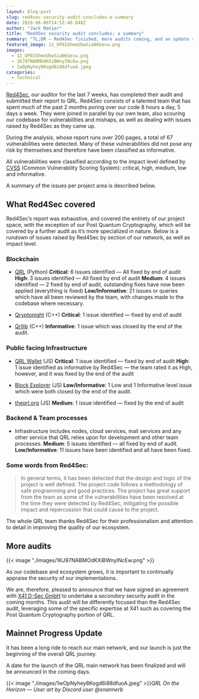 ```yaml
---
layout: blog-post
slug: red4sec-security-audit-concludes-a-summary
date: 2018-06-06T14:52:40.048Z
author: "Jack Matier"
title: "Red4Sec security audit concludes; a summary"
summary: "TL;DR — Red4Sec finished, more audits coming, and an update regarding mainnet"
featured_image: 12_UP8IGhmeUbwSiaN6Gecw.png
images:
  - 12_UP8IGhmeUbwSiaN6Gecw.png
  - 1KJ97NABMOdKXiBWnyINcEw.png
  - 1wOpNyhey8Kogd6i88dfuoA.jpeg
categories:
  - technical
---
```


[Red4Sec](https://red4sec.com/en), our auditor for the last 7 weeks, has completed their audit and submitted their report to QRL. Red4Sec consists of a talented team that has spent much of the past 2 months poring over our code 8 hours a day, 5 days a week. They were joined in parallel by our own team, also scouring our codebase for vulnerabilities and mishaps, as well as dealing with issues raised by Red4Sec as they came up.

During the analysis, whose report runs over 200 pages, a total of 67 vulnerabilities were detected. Many of these vulnerabilities did not pose any risk by themselves and therefore have been classified as informative.

All vulnerabilities were classified according to the impact level defined by [CVSS](https://en.wikipedia.org/wiki/Common_Vulnerability_Scoring_System) (Common Vulnerability Scoring System): critical, high, medium, low and informative.

A summary of the issues per project area is described below.

## What Red4Sec covered

Red4Sec’s report was exhaustive, and covered the entirety of our project space, with the exception of our Post Quantum Cryptography, which will be covered by a further audit as it’s more specialized in nature. Below is a rundown of issues raised by Red4Sec by section of our network, as well as impact level.

### Blockchain

* [QRL](https://github.com/theQRL/QRL) (Python)
**Critical**: 6 issues identified — All fixed by end of audit
**High**: 3 issues identified — All fixed by end of audit
**Medium**: 4 issues identified — 2 fixed by end of audit, outstanding fixes have now been applied (everything is fixed)
**Low/Informative**: 21 issues or queries which have all been reviewed by the team, with changes made to the codebase where necessary.

* [Qryptonight](https://github.com/theQRL/qryptonight) (C++)
**Critical**: 1 issue identified — fixed by end of audit

* [Qrllib](https://github.com/theQRL/qrllib) (C++)
**Informative**: 1 issue which was closed by the end of the audit.

### Public facing Infrastructure

* [QRL Wallet](https://wallet.theqrl.org) (JS)
**Critical**: 1 issue identified — fixed by end of audit
**High**: 1 issue identified as informative by Red4Sec — the team rated it as High, however, and it was fixed by the end of the audit

* [Block Explorer](https://explorer.theqrl.org) (JS)
**Low/Informative**: 1 Low and 1 Informative level issue which were both closed by the end of the audit.

* [theqrl.org](http://theqrl.org) (JS)
**Medium**: 1 issue identified — fixed by the end of audit

### Backend & Team processes

* Infrastructure includes nodes, cloud services, mail services and any other service that QRL relies upon for development and other team processes.
**Medium**: 5 issues identified — all fixed by end of audit.
**Low/Informative**: 11 issues have been identified and all have been fixed.

### Some words from Red4Sec:
> In general terms, it has been detected that the design and logic of the project is well defined.
> The project code follows a methodology of safe programming and good practices. The project has great support from the team as some of the vulnerabilities have been resolved at the time they were detected by Red4Sec, mitigating the possible impact and repercussion that could cause to the project.

The whole QRL team thanks Red4Sec for their professionalism and attention to detail in improving the quality of our ecosystem.

## More audits

{{< image "./images/1KJ97NABMOdKXiBWnyINcEw.png" >}}

As our codebase and ecosystem grows, it is important to continually appraise the security of our implementations.

We are, therefore, pleased to announce that we have signed an agreement with [X41 D-Sec GmbH](https://www.x41-dsec.de/) to undertake a *secondary* security audit in the coming months. This audit will be differently focused than the Red4Sec audit, leveraging some of the specific expertise at X41 such as covering the Post Quantum Cryptography portion of QRL.

## Mainnet Progress Update

It has been a long ride to reach our main network, and our launch is just the beginning of the overall QRL journey.

A date for the launch of the QRL main network has been finalized and will be announced in the coming days.

{{< image "./images/1wOpNyhey8Kogd6i88dfuoA.jpeg" >}}*QRL On the Horizon — User art by Discord user @snannerb*
